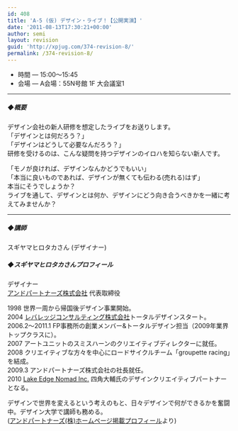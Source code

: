 ```yaml
---
id: 408
title: 'A-5 (仮) デザイン・ライブ！【公開実演】'
date: '2011-08-13T17:30:21+00:00'
author: semi
layout: revision
guid: 'http://xpjug.com/374-revision-8/'
permalink: /374-revision-8/
---
```


- 時間 — 15:00～15:45
- 会場 — A会場：55N号館 1F 大会議室1

---

##### ◆概要

デザイン会社の新人研修を想定したライブをお送りします。  
「デザインとは何だろう？」  
「デザインはどうして必要なんだろう？」  
研修を受けるのは、こんな疑問を持つデザインのイロハを知らない新人です。

「モノが良ければ、デザインなんかどうでもいい」  
「本当に良いものであれば、デザインが無くても伝わる(売れる)はず」  
本当にそうでしょうか？  
ライブを通して、デザインとは何か、デザインにどう向き合うべきかを一緒に考えてみませんか？

---

##### ◆講師

スギヤマヒロタカさん (デザイナー)

##### ◆スギヤマヒロタカさんプロフィール

デザイナー  
[アンドパートナーズ株式会社](http://andpartners.jp/) 代表取締役

1998 世界一周から帰国後デザイン事業開始。  
2004 [レバレッジコンサルティング株式会社](http://www.leverageconsulting.jp/)トータルデザインスタート。  
2006.2〜2011.1 FP事務所の創業メンバー&amp;トータルデザイン担当（2009年業界トップクラスに）。  
2007 アートユニットのスミスハーンのクリエイティブディレクターに就任。  
2008 クリエイティブな方々を中心にロードサイクルチーム「groupette racing」を結成。  
2009.3 アンドパートナーズ株式会社の社長就任。  
2010 [Lake Edge Nomad Inc.](http://www.lakeedgenomad.com/) 四角大輔氏のデザインクリエイティブパートナーとなる。

デザインで世界を変えるという考えのもと、日々デザインで何ができるかを奮闘中。デザイン大学で講師も務める。  
([アンドパートナーズ(株)ホームページ掲載プロフィール](http://andpartners.jp/who-we-are/sugiyama.html)より)